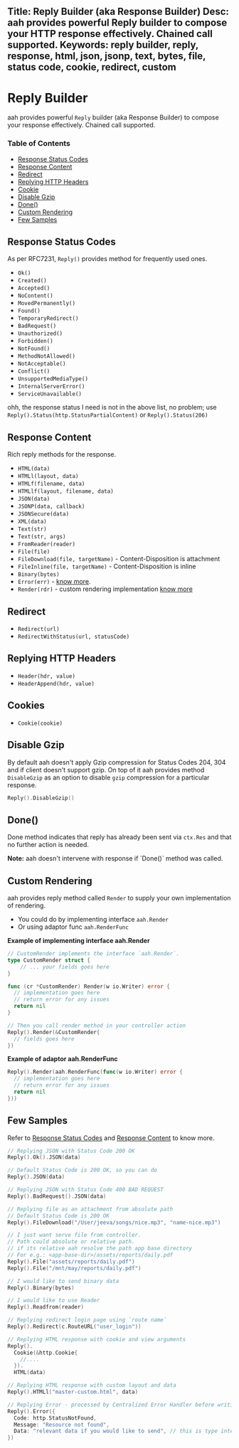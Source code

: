 Title: Reply Builder (aka Response Builder)
Desc: aah provides powerful Reply builder to compose your HTTP response effectively. Chained call supported.
Keywords: reply builder, reply, response, html, json, jsonp, text, bytes, file, status code, cookie, redirect, custom
---
# Reply Builder

aah provides powerful `Reply` builder (aka Response Builder) to compose your response effectively. Chained call supported.

### Table of Contents

  * [Response Status Codes](#response-status-codes)
  * [Response Content](#response-content)
  * [Redirect](#redirect)
  * [Replying HTTP Headers](#replying-http-headers)
  * [Cookie](#cookies)
  * [Disable Gzip](#disable-gzip)
  * [Done()](#done)
  * [Custom Rendering](#custom-rendering)
  * [Few Samples](#few-samples)

## Response Status Codes

As per RFC7231, `Reply()` provides method for frequently used ones.

  * `Ok()`
  * `Created()`
  * `Accepted()`
  * `NoContent()`
  * `MovedPermanently()`
  * `Found()`
  * `TemporaryRedirect()`
  * `BadRequest()`
  * `Unauthorized()`
  * `Forbidden()`
  * `NotFound()`
  * `MethodNotAllowed()`
  * `NotAcceptable()`
  * `Conflict()`
  * `UnsupportedMediaType()`
  * `InternalServerError()`
  * `ServiceUnavailable()`

ohh, the response status I need is not in the above list, no problem; use `Reply().Status(http.StatusPartialContent)` or `Reply().Status(206)`

## Response Content

Rich reply methods for the response.

  * `HTML(data)`
  * `HTMLl(layout, data)`
  * `HTMLf(filename, data)`
  * `HTMLlf(layout, filename, data)`
  * `JSON(data)`
  * `JSONP(data, callback)`
  * `JSONSecure(data)`
  * `XML(data)`
  * `Text(str)`
  * `Text(str, args)`
  * `FromReader(reader)`
  * `File(file)`
  * `FileDownload(file, targetName)` - Content-Disposition is attachment
  * `FileInline(file, targetName)` - Content-Disposition is inline
  * `Binary(bytes)`
  * `Error(err)` - [know more](centralized-error-handler.html#reply-error-err).
  * `Render(rdr)` - custom rendering implementation [know more](#custom-rendering)

## Redirect

  * `Redirect(url)`
  * `RedirectWithStatus(url, statusCode)`

## Replying HTTP Headers

  * `Header(hdr, value)`
  * `HeaderAppend(hdr, value)`

## Cookies

  * `Cookie(cookie)`

## Disable Gzip

By default aah doesn't apply Gzip compression for Status Codes 204, 304 and if client doesn't support gzip. On top of it aah provides method `DisableGzip` as an option to disable `gzip` compression for a particular response.

```go
Reply().DisableGzip()
```

## Done()

Done method indicates that reply has already been sent via `ctx.Res` and that no further action is needed.

<div class="alert alert-info-blue">
<p><strong>Note:</strong> aah doesn't intervene with response if `Done()` method was called.</p>
</div>

## Custom Rendering

aah provides reply method called `Render` to supply your own implementation of rendering.

  * You could do by implementing interface `aah.Render`
  * Or using adaptor func `aah.RenderFunc`

**Example of implementing interface aah.Render**

```go
// CustomRender implements the interface `aah.Render`.
type CustomRender struct {
	// ... your fields goes here
}

func (cr *CustomRender) Render(w io.Writer) error {
  // implementation goes here
  // return error for any issues
  return nil
}

// Then you call render method in your controller action
Reply().Render(&CustomRender{
  // fields goes here
})
```

**Example of adaptor aah.RenderFunc**
```go
Reply().Render(aah.RenderFunc(func(w io.Writer) error {
  // implementation goes here
  // return error for any issues
  return nil
}))
```

## Few Samples

Refer to [Response Status Codes](#response-status-codes) and [Response Content](#response-content) to know more.

```go
// Replying JSON with Status Code 200 OK
Reply().Ok().JSON(data)

// Default Status Code is 200 OK, so you can do
Reply().JSON(data)

// Replying JSON with Status Code 400 BAD REQUEST
Reply().BadRequest().JSON(data)

// Replying file as an attachment from absolute path
// Default Status Code is 200 OK
Reply().FileDownload("/User/jeeva/songs/nice.mp3", "name-nice.mp3")

// I just want serve file from controller.
// Path could absolute or relative path.
// if its relative aah resolve the path app base directory
// For e.g.: <app-base-dir>/assets/reports/daily.pdf
Reply().File("assets/reports/daily.pdf")
Reply().File("/mnt/may/reports/daily.pdf")

// I would like to send binary data
Reply().Binary(bytes)

// I would like to use Reader
Reply().Readfrom(reader)

// Replying redirect login page using `route name`
Reply().Redirect(c.RouteURL("user_login"))

// Replying HTML response with cookie and view arguments
Reply().
  Cookie(&http.Cookie{
    //....
  }).
  HTML(data)

// Replying HTML response with custom layout and data
Reply().HTMLl("master-custom.html", data)

// Replying Error - processed by Centralized Error Handler before writing a reply
Reply().Error({
  Code: http.StatusNotFound,
  Message: "Resource not found",
  Data: "relevant data if you would like to send", // this is type interface{}.
})
```
